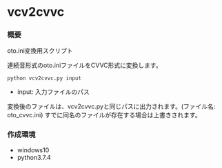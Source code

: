 # vcv2cvvc

### 概要
oto.ini変換用スクリプト

連続音形式のoto.iniファイルをCVVC形式に変換します。

```
python vcv2cvvc.py input
```
* input: 入力ファイルのパス

変換後のファイルは、vcv2cvvc.pyと同じパスに出力されます。(ファイル名: oto_cvvc.ini)
すでに同名のファイルが存在する場合は上書きされます。


### 作成環境
* windows10
* python3.7.4